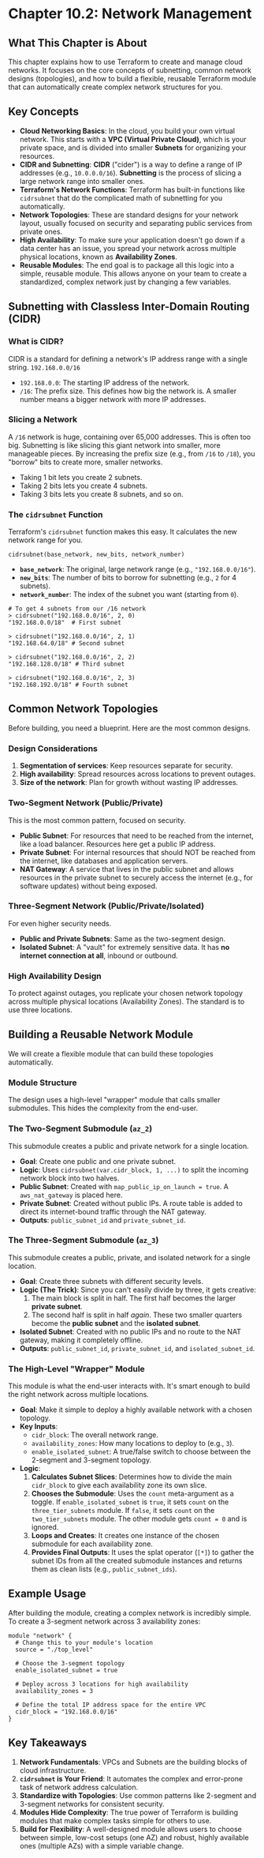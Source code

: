 # Chapter 10.2: Network Management

## What This Chapter is About

This chapter explains how to use Terraform to create and manage cloud networks. It focuses on the core concepts of subnetting, common network designs (topologies), and how to build a flexible, reusable Terraform module that can automatically create complex network structures for you.

## Key Concepts

*   **Cloud Networking Basics**: In the cloud, you build your own virtual network. This starts with a **VPC (Virtual Private Cloud)**, which is your private space, and is divided into smaller **Subnets** for organizing your resources.
*   **CIDR and Subnetting**: **CIDR** ("cider") is a way to define a range of IP addresses (e.g., `10.0.0.0/16`). **Subnetting** is the process of slicing a large network range into smaller ones.
*   **Terraform's Network Functions**: Terraform has built-in functions like `cidrsubnet` that do the complicated math of subnetting for you automatically.
*   **Network Topologies**: These are standard designs for your network layout, usually focused on security and separating public services from private ones.
*   **High Availability**: To make sure your application doesn't go down if a data center has an issue, you spread your network across multiple physical locations, known as **Availability Zones**.
*   **Reusable Modules**: The end goal is to package all this logic into a simple, reusable module. This allows anyone on your team to create a standardized, complex network just by changing a few variables.

## Subnetting with Classless Inter-Domain Routing (CIDR)

### What is CIDR?

CIDR is a standard for defining a network's IP address range with a single string.
`192.168.0.0/16`

*   `192.168.0.0`: The starting IP address of the network.
*   `/16`: The prefix size. This defines how big the network is. A smaller number means a bigger network with more IP addresses.

### Slicing a Network

A `/16` network is huge, containing over 65,000 addresses. This is often too big. Subnetting is like slicing this giant network into smaller, more manageable pieces. By increasing the prefix size (e.g., from `/16` to `/18`), you "borrow" bits to create more, smaller networks.

*   Taking 1 bit lets you create 2 subnets.
*   Taking 2 bits lets you create 4 subnets.
*   Taking 3 bits lets you create 8 subnets, and so on.

### The `cidrsubnet` Function

Terraform's `cidrsubnet` function makes this easy. It calculates the new network range for you.

`cidrsubnet(base_network, new_bits, network_number)`

*   **`base_network`**: The original, large network range (e.g., `"192.168.0.0/16"`).
*   **`new_bits`**: The number of bits to borrow for subnetting (e.g., `2` for 4 subnets).
*   **`network_number`**: The index of the subnet you want (starting from `0`).

```t
# To get 4 subnets from our /16 network
> cidrsubnet("192.168.0.0/16", 2, 0)
"192.168.0.0/18"  # First subnet

> cidrsubnet("192.168.0.0/16", 2, 1)
"192.168.64.0/18" # Second subnet

> cidrsubnet("192.168.0.0/16", 2, 2)
"192.168.128.0/18" # Third subnet

> cidrsubnet("192.168.0.0/16", 2, 3)
"192.168.192.0/18" # Fourth subnet
```

## Common Network Topologies

Before building, you need a blueprint. Here are the most common designs.

### Design Considerations

1.  **Segmentation of services**: Keep resources separate for security.
2.  **High availability**: Spread resources across locations to prevent outages.
3.  **Size of the network**: Plan for growth without wasting IP addresses.

### Two-Segment Network (Public/Private)

This is the most common pattern, focused on security.
*   **Public Subnet**: For resources that need to be reached from the internet, like a load balancer. Resources here get a public IP address.
*   **Private Subnet**: For internal resources that should NOT be reached from the internet, like databases and application servers.
*   **NAT Gateway**: A service that lives in the public subnet and allows resources in the private subnet to securely access the internet (e.g., for software updates) without being exposed.



### Three-Segment Network (Public/Private/Isolated)

For even higher security needs.
*   **Public and Private Subnets**: Same as the two-segment design.
*   **Isolated Subnet**: A "vault" for extremely sensitive data. It has **no internet connection at all**, inbound or outbound.



### High Availability Design

To protect against outages, you replicate your chosen network topology across multiple physical locations (Availability Zones). The standard is to use three locations.



## Building a Reusable Network Module

We will create a flexible module that can build these topologies automatically.

### Module Structure

The design uses a high-level "wrapper" module that calls smaller submodules. This hides the complexity from the end-user.



### The Two-Segment Submodule (`az_2`)

This submodule creates a public and private network for a single location.

*   **Goal**: Create one public and one private subnet.
*   **Logic**: Uses `cidrsubnet(var.cidr_block, 1, ...)` to split the incoming network block into two halves.
*   **Public Subnet**: Created with `map_public_ip_on_launch = true`. A `aws_nat_gateway` is placed here.
*   **Private Subnet**: Created without public IPs. A route table is added to direct its internet-bound traffic through the NAT gateway.
*   **Outputs**: `public_subnet_id` and `private_subnet_id`.

### The Three-Segment Submodule (`az_3`)

This submodule creates a public, private, and isolated network for a single location.

*   **Goal**: Create three subnets with different security levels.
*   **Logic (The Trick)**: Since you can't easily divide by three, it gets creative:
    1.  The main block is split in half. The first half becomes the larger **private subnet**.
    2.  The second half is split in half *again*. These two smaller quarters become the **public subnet** and the **isolated subnet**.
*   **Isolated Subnet**: Created with no public IPs and no route to the NAT gateway, making it completely offline.
*   **Outputs**: `public_subnet_id`, `private_subnet_id`, and `isolated_subnet_id`.

### The High-Level "Wrapper" Module

This module is what the end-user interacts with. It's smart enough to build the right network across multiple locations.

*   **Goal**: Make it simple to deploy a highly available network with a chosen topology.
*   **Key Inputs**:
    *   `cidr_block`: The overall network range.
    *   `availability_zones`: How many locations to deploy to (e.g., `3`).
    *   `enable_isolated_subnet`: A true/false switch to choose between the 2-segment and 3-segment topology.
*   **Logic**:
    1.  **Calculates Subnet Slices**: Determines how to divide the main `cidr_block` to give each availability zone its own slice.
    2.  **Chooses the Submodule**: Uses the `count` meta-argument as a toggle. If `enable_isolated_subnet` is `true`, it sets `count` on the `three_tier_subnets` module. If `false`, it sets `count` on the `two_tier_subnets` module. The other module gets `count = 0` and is ignored.
    3.  **Loops and Creates**: It creates one instance of the chosen submodule for each availability zone.
    4.  **Provides Final Outputs**: It uses the splat operator (`[*]`) to gather the subnet IDs from all the created submodule instances and returns them as clean lists (e.g., `public_subnet_ids`).

## Example Usage

After building the module, creating a complex network is incredibly simple. To create a 3-segment network across 3 availability zones:

```t
module "network" {
  # Change this to your module's location
  source = "./top_level"

  # Choose the 3-segment topology
  enable_isolated_subnet = true

  # Deploy across 3 locations for high availability
  availability_zones = 3

  # Define the total IP address space for the entire VPC
  cidr_block = "192.168.0.0/16"
}
```

## Key Takeaways

1.  **Network Fundamentals**: VPCs and Subnets are the building blocks of cloud infrastructure.
2.  **`cidrsubnet` is Your Friend**: It automates the complex and error-prone task of network address calculation.
3.  **Standardize with Topologies**: Use common patterns like 2-segment and 3-segment networks for consistent security.
4.  **Modules Hide Complexity**: The true power of Terraform is building modules that make complex tasks simple for others to use.
5.  **Build for Flexibility**: A well-designed module allows users to choose between simple, low-cost setups (one AZ) and robust, highly available ones (multiple AZs) with a simple variable change.
